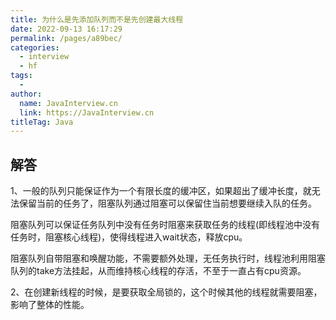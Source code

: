 ```yaml
---
title: 为什么是先添加队列而不是先创建最大线程
date: 2022-09-13 16:17:29
permalink: /pages/a89bec/
categories:
  - interview
  - hf
tags:
  - 
author: 
  name: JavaInterview.cn
  link: https://JavaInterview.cn
titleTag: Java
---
```


## 解答

1、一般的队列只能保证作为一个有限长度的缓冲区，如果超出了缓冲长度，就无法保留当前的任务了，阻塞队列通过阻塞可以保留住当前想要继续入队的任务。

阻塞队列可以保证任务队列中没有任务时阻塞来获取任务的线程(即线程池中没有任务时，阻塞核心线程)，使得线程进入wait状态，释放cpu。

阻塞队列自带阻塞和唤醒功能，不需要额外处理，无任务执行时，线程池利用阻塞队列的take方法挂起，从而维持核心线程的存活，不至于一直占有cpu资源。

2、在创建新线程的时候，是要获取全局锁的，这个时候其他的线程就需要阻塞，影响了整体的性能。